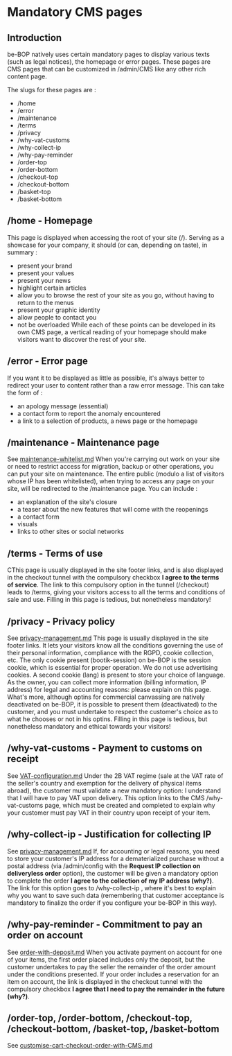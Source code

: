 # Mandatory CMS pages

## Introduction

be-BOP natively uses certain mandatory pages to display various texts (such as legal notices), the homepage or error pages.
These pages are CMS pages that can be customized in /admin/CMS like any other rich content page.

The slugs for these pages are :
- /home
- /error
- /maintenance
- /terms
- /privacy
- /why-vat-customs
- /why-collect-ip
- /why-pay-reminder
- /order-top
- /order-bottom
- /checkout-top
- /checkout-bottom
- /basket-top
- /basket-bottom

## /home - Homepage
This page is displayed when accessing the root of your site (/).
Serving as a showcase for your company, it should (or can, depending on taste), in summary :
- present your brand
- present your values
- present your news
- highlight certain articles
- allow you to browse the rest of your site as you go, without having to return to the menus
- present your graphic identity
- allow people to contact you
- not be overloaded
While each of these points can be developed in its own CMS page, a vertical reading of your homepage should make visitors want to discover the rest of your site.

## /error - Error page
If you want it to be displayed as little as possible, it's always better to redirect your user to content rather than a raw error message.
This can take the form of :
- an apology message (essential)
- a contact form to report the anomaly encountered
- a link to a selection of products, a news page or the homepage

## /maintenance - Maintenance page
See [maintenance-whitelist.md](/docs/en/maintenance-whitelist.md)
When you're carrying out work on your site or need to restrict access for migration, backup or other operations, you can put your site on maintenance.
The entire public (modulo a list of visitors whose IP has been whitelisted), when trying to access any page on your site, will be redirected to the /maintenance page.
You can include :
- an explanation of the site's closure
- a teaser about the new features that will come with the reopenings
- a contact form
- visuals
- links to other sites or social networks

## /terms - Terms of use
CThis page is usually displayed in the site footer links, and is also displayed in the checkout tunnel with the compulsory checkbox **I agree to the terms of service**.
The link to this compulsory option in the tunnel (/checkout) leads to /terms, giving your visitors access to all the terms and conditions of sale and use.
Filling in this page is tedious, but nonetheless mandatory!

## /privacy - Privacy policy
See [privacy-management.md](/docs/en/privacy-management.md)
This page is usually displayed in the site footer links.
It lets your visitors know all the conditions governing the use of their personal information, compliance with the RGPD, cookie collection, etc.
The only cookie present (bootik-session) on be-BOP is the session cookie, which is essential for proper operation.
We do not use advertising cookies.
A second cookie (lang) is present to store your choice of language.
As the owner, you can collect more information (billing information, IP address) for legal and accounting reasons: please explain on this page.
What's more, although optins for commercial canvassing are natively deactivated on be-BOP, it is possible to present them (deactivated) to the customer, and you must undertake to respect the customer's choice as to what he chooses or not in his optins.
Filling in this page is tedious, but nonetheless mandatory and ethical towards your visitors!

## /why-vat-customs - Payment to customs on receipt
See [VAT-configuration.md](/docs/en/VAT-configuration.md)
Under the 2B VAT regime (sale at the VAT rate of the seller's country and exemption for the delivery of physical items abroad), the customer must validate a new mandatory option: I understand that I will have to pay VAT upon delivery. This option links to the CMS /why-vat-customs page, which must be created and completed to explain why your customer must pay VAT in their country upon receipt of your item.

## /why-collect-ip - Justification for collecting IP
See [privacy-management.md](/docs/en/privacy-management.md)
If, for accounting or legal reasons, you need to store your customer's IP address for a dematerialized purchase without a postal address (via /admin/config with the **Request IP collection on deliveryless order** option), the customer will be given a mandatory option to complete the order **I agree to the collection of my IP address (why?)**.
The link for this option goes to /why-collect-ip , where it's best to explain why you want to save such data (remembering that customer acceptance is mandatory to finalize the order if you configure your be-BOP in this way).

## /why-pay-reminder - Commitment to pay an order on account
See [order-with-deposit.md](/doc/en/order-with-deposit.md)
When you activate payment on account for one of your items, the first order placed includes only the deposit, but the customer undertakes to pay the seller the remainder of the order amount under the conditions presented.
If your order includes a reservation for an item on account, the link is displayed in the checkout tunnel with the compulsory checkbox **I agree that I need to pay the remainder in the future (why?)**.

## /order-top, /order-bottom, /checkout-top, /checkout-bottom,  /basket-top, /basket-bottom
See [customise-cart-checkout-order-with-CMS.md](customise-cart-checkout-order-with-CMS.md)
